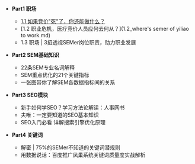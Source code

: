 - **Part1 职场**
    - [1.1 如果竞价"死"了，你还能做什么？](http://www.27sem.com/home.php?m=Index&a=newArticle&id=522)
    - [1.2 职业危机，医疗竞价人员应何去何从？](1.2_where's semer of yiliao to work.md)
    - 1.3 职场 | 3招透视SEMer岗位职责，助力职业发展

- **Part2 SEM基础知识**
    - 22条SEM专业名词解释
    - SEM重点优化的21个关键指标
    - 一张图带你了解SEM各数据指标间的关系

- **Part3 SEO模块**
    - 新手如何学SEO？学习方法论解读：人事网书
    - 夫唯：一定要知道的SEO基本知识
    - SEO入门必看 详解搜索引擎优化原理

- **Part4 关键词**
    - 解密 | 75%的SEMer不知道的关键词潜规则
    - 用数据说话：百度推广凤巢系统关键词质量度实战解析